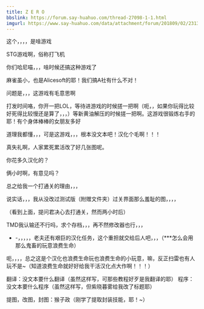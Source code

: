 ```yaml
---
title: Z E R O
bbslink: https://forum.say-huahuo.com/thread-27098-1-1.html
imgurl: https://www.say-huahuo.com/data/attachment/forum/201809/02/231315a4ic2rcxx47d2547.jpg
---
```


这个，，，，是啥游戏

STG游戏啊，俗称打飞机

你们哈尼喵，，，啥时候还搞这种游戏了

麻雀虽小，也是Alicesoft的耶！我们搞A社有什么不对！

问题是，，，这游戏有毛意思啊

打发时间咯，你开一把LOL，等待进游戏的时候搓一把啊（呃，，如果你玩得比较好死得比较慢还是算了，，，）等新黄油解压的时候搓一把啊。这游戏很锻炼右手的耶！有个身体棒棒的女朋友多好

道理我都懂，，，可是这游戏，，，根本没文本吧！汉化个毛啊！！！

真失礼啊，人家累死累活改了好几张图呢。

你花多久汉化的？

俩小时啊，有意见吗？

总之给我一个打通关的理由，，，

说实话，，，我从没改过测试版（附赠文件夹）过关界面那么羞耻的图，，，，

（看到上面，提问君决心去打通关，然而两小时后）

TMD我认输还不行吗，求个存档，，，再不然修改器也行，，，

- -，，，，，老夫还有艰巨的汉化任务，这个重担就交给后人吧，，，（***怎么会用那么鬼畜的玩意浪费生命）

呃，，，，总之这是个汉化也浪费生命玩也浪费生命的小玩意，嘛，反正扫雷也有人玩不是~（知道浪费生命就好好给我干活汉化点大作啊！！！）

翻译：没文本要什么翻译（虽然这样写，可那些教程好歹是我翻译的耶）
程序：没文本要什么程序（虽然这样写，但紫晓暮雾给我改了标题耶）

提图，改图，封图：猴子政（刚学了提取封装技能，耶！~）<!--more-->
